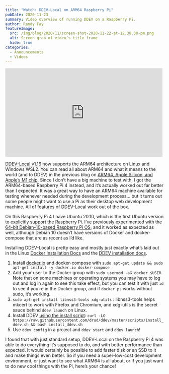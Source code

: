 ```yaml
---
title: "Watch: DDEV-Local on ARM64 Raspberry Pi"
pubDate: 2020-11-23
summary: Video overview of running DDEV on a Raspberry Pi.
author: Randy Fay
featureImage:
  src: /img/blog/2020/11/screen-shot-2020-11-22-at-12.38.30-pm.png
  alt: Screen grab of video’s title frame
  hide: true
categories:
  - Announcements
  - Videos
---
```


<div class="video-container">
<iframe loading="lazy" title="DDEV installation on ARM64 Raspberry Pi with Ubuntu 20.10" width="500" height="281" src="https://www.youtube.com/embed/w3XV64hBeFU?feature=oembed" frameborder="0" allow="accelerometer; autoplay; clipboard-write; encrypted-media; gyroscope; picture-in-picture" allowfullscreen=""></iframe>
</div>

[DDEV-Local v1.16](https://github.com/drud/ddev) now supports the ARM64 architecture on Linux and Windows WSL2. You can read all about ARM64 and what it means to the world (and to DDEV) in the previous blog on [ARM64, Apple Silicon, and Apple’s M1 chip](https://ddev.com/ddev-local/arm64-apple-silicon-m1-ddev-local-what-does-it-all-mean/). Since I don’t have a big machine to test with, I got the ARM64-based Raspberry Pi 4 instead, and it’s actually worked out far better than I expected. It was a great way to have an ARM64 machine available for testing whenever needed during the development process… but it turns out some people might want to use a Pi as their desktop web development machine. All of features of DDEV-Local work out of the box.

On this Raspberry Pi 4 I have Ubuntu 20.10, which is the first Ubuntu version to explicitly support the Raspberry Pi. I’ve previously experimented with the [64-bit Debian-10-based Raspberry Pi OS](https://www.raspberrypi.org/forums/viewtopic.php?t=275370), and it worked as expected as well, although Debian 10 doesn’t have versions of Docker and docker-compose that are as recent as I’d like.

Installing DDEV-Local is pretty easy and mostly just exactly what’s laid out in the Linux [Docker Installation Docs](https://ddev.readthedocs.io/en/stable/users/docker%5Finstallation/#linux-installation-docker-and-docker-compose) and the [DDEV installation docs](https://ddev.readthedocs.io/en/stable/#installationupgrade-script-linux-and-macos-armarm64-and-amd64-architectures).

1. Install [docker.io](http://docker.io) and docker-compose with `sudo apt-get update && sudo apt-get install -y docker.io docker-compose`
2. Add your user to the Docker group with `sudo usermod -aG docker $USER`. Note that on some machines or operating systems you may have to log out and log in again to see this take effect, but you can test it with just `id` to see if you’re in the Docker group, and if `docker ps` works without sudo, it’s working.
3. `sudo apt-get install libnss3-tools xdg-utils` : libnss3-tools helps mkcert to work with Firefox and Chromium, and xdg-utils is the secret sauce behind `ddev launch` on Linux.
4. Install DDEV [using the install script](https://ddev.readthedocs.io/en/stable/#installationupgrade-script-linux-and-macos-armarm64-and-amd64-architectures): `curl -LO https://raw.githubusercontent.com/drud/ddev/master/scripts/install_ddev.sh && bash install_ddev.sh`
5. Use `ddev config` in a project and `ddev start` and `ddev launch`!

I found that with just standard setup, DDEV-Local on the Raspberry Pi 4 was able to do everything it’s supposed to do, and with better performance than expected. It would certainly be possible to add faster disk or an SSD to it and make things even better. So if you need a super-low-cost development environment, or just want to see what ARM64 is all about, or if you just want to do new cool things with the Pi, here’s your chance!
